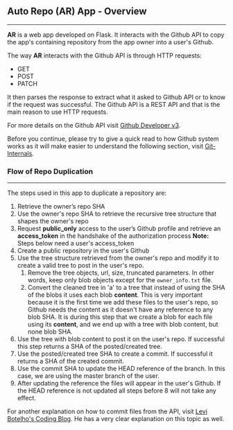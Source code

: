 ## Auto Repo (AR) App - Overview
---------------------------------

**AR** is a web app developed on Flask. It interacts with the Github API to copy the app's containing repository from the app owner into a user's Github. 

The way **AR** interacts with the Github API is through HTTP requests: 

* GET
* POST
* PATCH

It then parses the response to extract what it asked to Github API or to know if the request was successful. The Github API is a REST API and that is the main reason to use HTTP requests.

For more details on the Github API visit [Github Developer v3](https://developer.github.com/v3/).

Before you continue, please try to give a quick read to how Github system works as it will make easier to understand the following section, visit [Git-Internals](https://git-scm.com/book/en/v2/Git-Internals-Git-Objects).

### Flow of Repo Duplication
---------------------------------

The steps used in this app to duplicate a repository are:

1. Retrieve the owner’s repo SHA
2. Use the owner's repo SHA to retrieve the recursive tree structure that shapes the owner's repo
3. Request **public_only** access to the user’s Github profile and retrieve an **access_token** in the handshake of the authorization process
**Note:** Steps below need a user's access_token
4. Create a public repository in the user's Github
5. Use the tree structure retrieved from the owner's repo and modify it to create a valid tree to post in the user's repo.
    1. Remove the tree objects, url, size, truncated parameters. In other words, keep only blob objects except for the ```owner_info.txt``` file.
    2. Convert the cleaned tree in 'a' to a tree that instead of using the SHA of the blobs it uses each blob **content**. This is very important because it is the first time we add these files to the user's repo, so Github needs the content as it doesn't have any reference to any blob SHA. It is during this step that we create a blob for each file using its **content**, and we end up with a tree with blob content, but none blob SHA.
6. Use the tree with blob content to post it on the user's repo. If successful this step returns a SHA of the posted/created tree.
7. Use the posted/created tree SHA to create a commit. If successful it returns a SHA of the created commit.
8. Use the commit SHA to update the HEAD reference of the branch. In this case, we are using the master branch of the user.
9. After updating the reference the files will appear in the user's Github. If the HEAD reference is not updated all steps before 8 will not take any effect.


For another explanation on how to commit files from the API, visit [Levi Botelho's Coding Blog](http://www.levibotelho.com/development/commit-a-file-with-the-github-api/). He has a very clear explanation on this topic as well.







